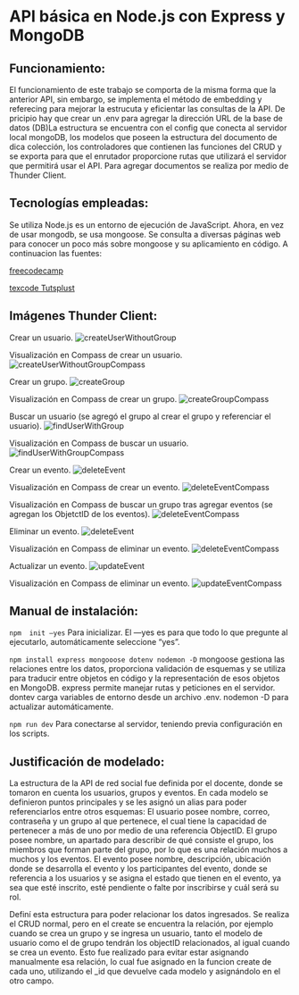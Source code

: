 # API básica en Node.js con Express y MongoDB

## Funcionamiento:

El funcionamiento de este trabajo se comporta de la misma forma que la anterior API, sin embargo, se implementa el método de embedding y referecing para mejorar la estrucuta y eficientar las consultas de la API. De pricipio hay que crear un .env para agregar la dirección URL de la base de datos (DB)La estructura se encuentra con el config que conecta al servidor local mongoDB, los modelos que poseen la estructura del documento de dica colección, los controladores que contienen las funciones del CRUD y se exporta para que el enrutador proporcione rutas que utilizará el servidor que permitirá usar el API. Para agregar documentos se realiza por medio de Thunder Client.

## Tecnologías empleadas:

Se utiliza Node.js es un entorno de ejecución de JavaScript.
Ahora, en vez de usar mongodb, se usa mongoose.
Se consulta a diversas páginas web para conocer un poco más sobre mongoose y su aplicamiento en código. A continuacion las fuentes:


[freecodecamp](https://www.freecodecamp.org/news/introduction-to-mongoose-for-mongodb-d2a7aa593c57/)

[texcode Tutsplust](https://code.tutsplus.com/es/an-introduction-to-mongoose-for-mongodb-and-nodejs--cms-29527a)

## Imágenes Thunder Client:

Crear un usuario.
![createUserWithoutGroup](/assets/createUserWithoutGroup.png)

Visualización en Compass de crear un usuario.
![createUserWithoutGroupCompass](/assets/createUserWithoutGroupCompass.png)

Crear un grupo.
![createGroup](/assets/createGroup.png)

Visualización en Compass de crear un grupo.
![createGroupCompass](/assets/createGroupCompass.png)

Buscar un usuario (se agregó el grupo al crear el grupo y referenciar el usuario).
![findUserWithGroup](/assets/findUserWithGroup.png)

Visualización en Compass de buscar un usuario.
![findUserWithGroupCompass](/assets/findUserWithGroupCompass.png)

Crear un evento.
![deleteEvent](/assets/createEvent.png)

Visualización en Compass de crear un evento.
![deleteEventCompass](/assets/createEventCompass.png)

Visualización en Compass de buscar un grupo tras agregar eventos (se agregan los ObjetctID de los eventos).
![deleteEventCompass](/assets/findGroupCompass.png)

Eliminar un evento.
![deleteEvent](/assets/deleteEvent.png)

Visualización en Compass de eliminar un evento.
![deleteEventCompass](/assets/deleteEventCompass.png)

Actualizar un evento.
![updateEvent](/assets/updateEvent.png)

Visualización en Compass de eliminar un evento.
![updateEventCompass](/assets/updateEventCompass.png)


## Manual de instalación:

```npm  init —yes```  Para inicializar. El —yes es para que todo lo que pregunte al ejecutarlo, automáticamente seleccione “yes”.

```npm install express mongooose dotenv nodemon -D``` mongoose gestiona las relaciones entre los datos, proporciona validación de esquemas y se utiliza para traducir entre objetos en código y la representación de esos objetos en MongoDB. express permite manejar rutas y peticiones en el servidor. dontev carga variables de entorno desde un archivo .env. nodemon -D para actualizar automáticamente.

```npm run dev``` Para conectarse al servidor, teniendo previa configuración en los scripts.

## Justificación de modelado:

La estructura de la API de red social fue definida por el docente, donde se tomaron en cuenta los usuarios, grupos y eventos. En cada modelo se definieron puntos principales y se les asignó un alias para poder referenciarlos entre otros esquemas: 
El usuario posee nombre, correo, contraseña y un grupo al que pertenece, el cual tiene la capacidad de pertenecer a más de uno por medio de una referencia ObjectID. 
El grupo posee nombre, un apartado para describir de qué consiste el grupo, los miembros que forman parte del grupo, por lo que es una relación muchos a muchos y los eventos.
El evento posee nombre, descripción, ubicación donde se desarrolla el evento y los participantes del evento, donde se referencia a los usuarios y se asigna el estado que tienen en el evento, ya sea que esté inscrito, esté pendiente o falte por inscribirse y cuál será su rol.

Definí esta estructura para poder relacionar los datos ingresados. Se realiza el CRUD normal, pero en el create se encuentra la relación, por ejemplo cuando se crea un grupo y se ingresa un usuario, tanto el modelo de usuario como el de grupo tendrán los objectID relacionados, al igual cuando se crea un evento. Esto fue realizado para evitar estar asignando manualmente esa relación, lo cual fue asignado en la funcion create de cada uno, utilizando el _id que devuelve cada modelo y asignándolo en el otro campo.